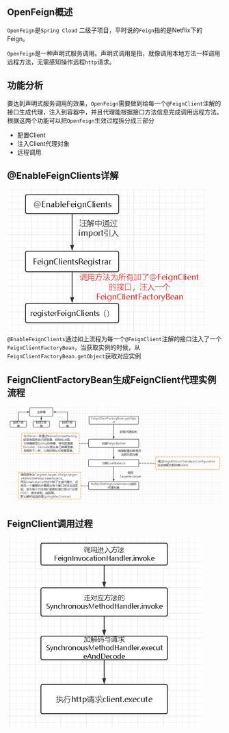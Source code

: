 ## OpenFeign概述
`OpenFeign`是`Spring Cloud` 二级子项目，平时说的`Feign`指的是Netflix下的Feign。

`OpenFeign`是一种声明式服务调用。声明式调用是指，就像调用本地方法一样调用远程方法，无需感知操作远程`http`请求。
## 功能分析
要达到声明式服务调用的效果，`OpenFeign`需要做到给每一个`@FeignClient`注解的接口生成代理，注入到容器中，并且代理能根据接口方法信息完成调用远程方法。根据这两个功能可以把`OpenFeign`生效过程拆分成三部分
- 配置Client 
- 注入Client代理对象
- 远程调用
## @EnableFeignClients详解
![factorybean](笔记3-factorybean.png)
`@EnableFeignClients`通过如上流程为每一个`@FeignClient`注解的接口注入了一个`FeignClientFactoryBean`，当获取实例的时候，从`FeignClientFactoryBean.getObject`获取对应实例

## FeignClientFactoryBean生成FeignClient代理实例流程
![生成代理对象](笔记3-生成代理对象.png)

## FeignClient调用过程
![调用过程](笔记3-调用过程.png)

